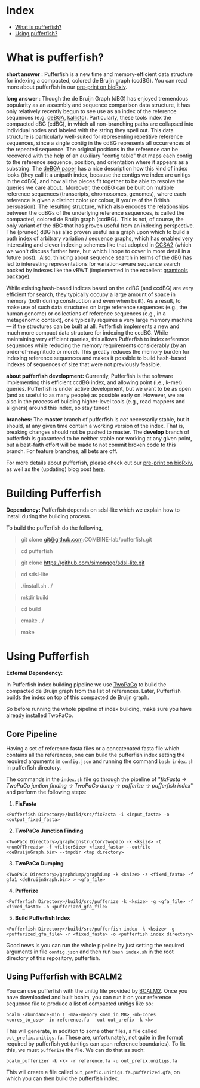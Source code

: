 # Index
 * [What is pufferfish?](#whatis)
 * [Using pufferfish?](#using)
 
# What is pufferfish? <a name="whatis"></a>

**short answer** : Pufferfish is a new time and memory-efficient data structure for indexing a compacted, colored de Bruijn graph (ccdBG).  You can read more about pufferfish in our [pre-print on bioRxiv](https://www.biorxiv.org/content/early/2017/09/21/191874).

**long answer** : 
Though the de Bruijn Graph (dBG) has enjoyed tremendous popularity as an assembly and sequence comparison data structure, it has only relatively recently begun to see use as an index of the reference sequences (e.g. [deBGA](https://github.com/HongzheGuo/deBGA), [kallisto](https://github.com/pachterlab/kallisto)). Particularly, these tools index the compacted dBG (cdBG), in which all non-branching paths are collapsed into individual nodes and labeled with the string they spell out. This data structure is particularly well-suited for representing repetitive reference sequences, since a single contig in the cdBG represents all occurrences of the repeated sequence. The original positions in the reference can be recovered with the help of an auxiliary "contig table" that maps each contig to the reference sequence, position, and orientation where it appears as a substring. The [deBGA paper](https://academic.oup.com/bioinformatics/article-abstract/32/21/3224/2415064/deBGA-read-alignment-with-de-Bruijn-graph-based?redirectedFrom=fulltext) has a nice description how this kind of index looks (they call it a unipath index, because the contigs we index are unitigs in the cdBG), and how all the pieces fit together to be able to resolve the queries we care about.  Moreover, the cdBG can be built on multiple reference sequences (transcripts, chromosomes, genomes), where each reference is given a distinct color (or colour, if you're of the British persuasion). The resulting structure, which also encodes the relationships between the cdBGs of the underlying reference sequences, is called the compacted, colored de Bruijn graph (ccdBG).  This is not, of course, the only variant of the dBG that has proven useful from an indexing perspective. The (pruned) dBG has also proven useful as a graph upon which to build a path index of arbitrary variation / sequence graphs, which has enabled very interesting and clever indexing schemes like that adopted in [GCSA2](https://github.com/jltsiren/gcsa2) (which we won't discuss further here, but which I hope to cover in more detail in a future post).  Also, thinking about sequence search in terms of the dBG has led to interesting representations for variation-aware sequence search backed by indexes like the vBWT (implemented in the excellent [gramtools](https://github.com/iqbal-lab-org/gramtools) package).

While existing hash-based indices based on the cdBG (and ccdBG) are very efficient for search, they typically occupy a large amount of space in memory (both during construction and even when built). As a result, to make use of such data structures on large reference sequences (e.g., the human genome) or collections of reference sequences (e.g., in a metagenomic context), one typically requires a very large memory machine — if the structures can be built at all. Pufferfish implements a new and much more compact data structure for indexing the ccdBG. While maintaining very efficient queries, this allows Pufferfish to index reference sequences while reducing the memory requirements considerably (by an order-of-magnitude or more). This greatly reduces the memory burden for indexing reference sequences and makes it possible to build hash-based indexes of sequences of size that were not previously feasible.

**about pufferfish development:**
Currently, Pufferfish is the software implementing this efficient ccdBG index, and allowing point (i.e., k-mer) queries.  Pufferfish is under active development, but we want to be as open (and as useful to as many people) as possible early on. However, we are also in the process of building higher-level tools (e.g., read mappers and aligners) around this index, so stay tuned!


**branches:**
The **master** branch of pufferfish is _not_ necessarily stable, but it should, at any given time contain a working version of the index.  That is, breaking changes should not be pushed to master.  The **develop** branch of pufferfish is guaranteed to be neither stable nor working at any given point, but a best-faith effort will be made to not commit broken code to this branch.  For feature branches, all bets are off.

For more details about pufferfish, please check out our [pre-print on bioRxiv](https://www.biorxiv.org/content/early/2017/09/21/191874), as well as the (updating) blog post [here](http://robpatro.com/blog/?p=494).

# Building Pufferfish <a name="building"></a>
**Dependency:** 
Pufferfish depends on sdsl-lite which we explain how to install during the building process.

To build the pufferfish do the following,
>git clone git@github.com:COMBINE-lab/pufferfish.git

> cd pufferfish

>git clone https://github.com/simongog/sdsl-lite.git

>cd sdsl-lite

>./install.sh ../

> mkdir build

> cd build

> cmake ../

> make

# Using Pufferfish <a name="using"></a>

**External Dependency:**

In Pufferfish index building pipeline we use [TwoPaCo](https://github.com/medvedevgroup/TwoPaCo) to build the compacted de Bruijn graph from the list of references.
Later, Pufferfish builds the index on top of this compacted de Bruijn graph.

So before running the whole pipeline of index building, make sure you have already installed TwoPaCo.

## Core Pipeline
Having a set of reference fasta files or a concatenated fasta file which contains all the references, one can build the pufferfish index setting the required arguments in `config.json` and running the command `bash index.sh` in pufferfish directory.

The commands in the `index.sh` file go through the pipeline of "*fixFasta -> TwoPaCo juntion finding -> TwoPaCo dump -> pufferize -> pufferfish index*" and perform the following steps:
1. **FixFasta**
```
<Pufferfish Directory>/build/src/fixFasta -i <input_fasta> -o <output_fixed_fasta>
```
2. **TwoPaCo Junction Finding**
```
<TwoPaCo Directory>/graphconstructor/twopaco -k <ksize> -t <numOfThreads> -f <filterSize> <fixed_fasta> --outfile <deBruijnGraph.bin> --tmpdir <tmp directory>
```
3. **TwoPaCo Dumping**
```
<TwoPaCo Directory>/graphdump/graphdump -k <ksize> -s <fixed_fasta> -f gfa1 <deBruijnGraph.bin> > <gfa_file>
```
4. **Pufferize**
```
<Pufferfish Directory>/build/src/pufferize -k <ksize> -g <gfa_file> -f <fixed_fasta> -o <pufferized_gfa_file>
```
5. **Build Pufferfish Index**
```
<Pufferfish Directory>/build/src/pufferfish index -k <ksize> -g <pufferized_gfa_file> -r <fixed_fasta> -o <pufferfish index directory>
```

Good news is you can run the whole pipeline by just setting the required arguments in file `config.json` and then run `bash index.sh` in the root directory of this repository, pufferfish.

## Using Pufferfish with BCALM2

You can use pufferfish with the unitig file provided by [BCALM2](https://github.com/GATB/bcalm).  Once you have downloaded and built bcalm, you can run it on your reference sequence file to produce a list of compacted unitigs like so:

```
bcalm -abundance-min 1 -max-memory <mem_in_MB> -nb-cores <cores_to_use> -in reference.fa  -out out_prefix -k <k>
```

This will generate, in addition to some other files, a file called `out_prefix.unitigs.fa`.  These are, unfortunately, not quite in the format required by pufferfish yet (unitigs can span reference boundaries).  To fix this, we must `pufferize` the file.  We can do that as such:

```
bcalm_pufferizer -k <k> -r reference.fa -u out_prefix.unitigs.fa
```

This will create a file called `out_prefix.unitigs.fa.pufferized.gfa`, on which you can then build the pufferfish index.
